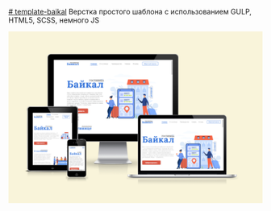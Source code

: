 [# template-baikal](enigmus.github.io/template-baikal/)
Верстка простого шаблона с использованием GULP, HTML5, SCSS, немного JS

![Пример адаптива](https://raw.githubusercontent.com/Enigmus/template-baikal/main/screen.png)